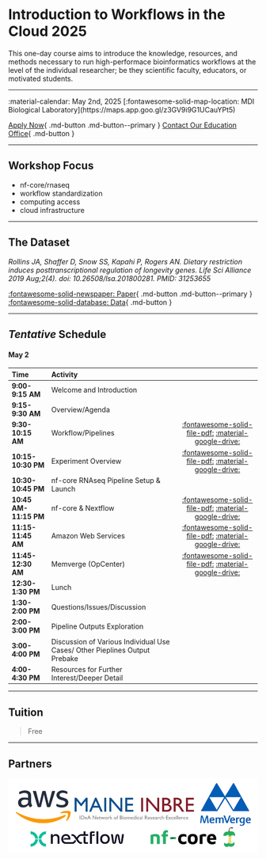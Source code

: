 # Introduction to Workflows in the Cloud 2025

This one-day course aims to introduce the knowledge, resources, and methods necessary to run high-performace bioinformatics workflows at the level of the individual researcher; be they scientific faculty, educators, or motivated students. 

---

<div class="grid cards" markdown>
 :material-calendar: May 2nd, 2025      
 [:fontawesome-solid-map-location: MDI Biological Laboratory](https://maps.app.goo.gl/z3GV9i9G1UCauYPt5)
</div>


[Apply Now](https://labcentral.mdibl.org/programs/view/693){ .md-button .md-button--primary }
[Contact Our Education Office](https://mdibl.org/education/contact-education/){ .md-button }

---

## Workshop Focus
- nf-core/rnaseq
- workflow standardization
- computing access
- cloud infrastructure

---

## The Dataset 

*Rollins JA, Shaffer D, Snow SS, Kapahi P, Rogers AN. Dietary restriction induces posttranscriptional regulation of longevity genes. Life Sci Alliance 2019 Aug;2(4). doi: 10.26508/lsa.201800281. PMID: 31253655*

[:fontawesome-solid-newspaper: Paper](supplementalFiles/jrollins2019_paper.pdf){ .md-button .md-button--primary } [:fontawesome-solid-database: Data](https://www.ncbi.nlm.nih.gov/geo/query/acc.cgi?acc=GSE119485){ .md-button  }

---
## *Tentative* Schedule 

#### **May 2**

| Time                  | Activity                                                                   |  |
|:--------------------- |:-------------------------------------------------------------------------- |:--:|
| **9:00-9:15 AM**      | Welcome and Introduction                                                   |  |
| **9:15-9:30 AM**      | Overview/Agenda                                                            |  |
| **9:30-10:15 AM**     | Workflow/Pipelines                                                         | [:fontawesome-solid-file-pdf:](presentations/WorkflowPipelines_2025.pptx.pdf)  [:material-google-drive:](https://docs.google.com/presentation/d/1wcPAZtXrfxhNjgZ3ybf8HpalxwXA0hiA/edit?usp=sharing&ouid=114088147174479208933&rtpof=true&sd=true) |
| **10:15-10:30 PM**    | Experiment Overview                                                        | [:fontawesome-solid-file-pdf:](presentations/ExperimentOverview.pdf)  [:material-google-drive:](https://docs.google.com/presentation/d/17L_m7FCNNpf3oHADH1KmG3JKe0GoL2cV/edit?usp=sharing&ouid=114088147174479208933&rtpof=true&sd=true)  | 
| **10:30-10:45 PM**    | nf-core RNAseq Pipeline Setup & Launch                                     |  |
| **10:45 AM-11:15 PM** | nf-core & Nextflow                                                         | [:fontawesome-solid-file-pdf:](presentations/Nextflow%20Intro%20ScRNAseq%20Course%20.pdf)  [:material-google-drive:](https://docs.google.com/presentation/d/1snmrYc-1p-QLnXuoKLGWlSPYg67aKnaWc9SnozmU8uI/edit?usp=sharing) |
| **11:15-11:45 AM**    | Amazon Web Services                                                        | [:fontawesome-solid-file-pdf:](presentations/RSeaman_IntroAWS.pdf)  [:material-google-drive:](https://docs.google.com/presentation/d/155eGmkRz4Zu14BPptGgyqeL74ng49YMF/edit?usp=sharing&ouid=114088147174479208933&rtpof=true&sd=true) |
| **11:45-12:30 AM**    | Memverge (OpCenter)                                                        | [:fontawesome-solid-file-pdf:](presentations/snafees_05-02-2025_MMC_MDIBL_workshop.pdf)  [:material-google-drive:](https://docs.google.com/presentation/d/1qspIPLfpf0H29OiPRCvqUAulFK01KIAa/edit?usp=sharing&rtpof=true&sd=true) |
| **12:30-1:30 PM**     | Lunch                                                                      |  |
| **1:30-2:00 PM**      | Questions/Issues/Discussion                                                |  |
| **2:00-3:00 PM**      | Pipeline Outputs Exploration                                               |  | 
| **3:00-4:00 PM**      | Discussion of Various Individual Use Cases/ Other Pieplines Output Prebake |  |
| **4:00-4:30 PM**      | Resources for Further Interest/Deeper Detail                               |  |
<!--
| Time | Activity | Presenter |
|------|-----------|-----------|
| **9:00-9:15 AM** | Welcome and Introduction | Joel |
| **9:15-9:30 AM** | Overview/Agenda | Joel |
| **9:30-10:15 AM** | Workflow/Pipelines | Joel |
| **10:15-10:30 PM** | Experiment Overview | Joel | SAMPLE NAMING NOTE
| **10:30-10:45 PM** | NF-Core RNAseq Pipeline Setup & Launch | Ryan |
| **10:45 AM-11:15 PM** | NF-Core/Nextflow | Riley |
| **11:15-11:45 AM** | Amazon Web Services | Ryan |
| **11:45-12:30 AM** | Memverge (OpCenter) | Saba |
| **12:30-1:30 PM** | Lunch | - |
| **1:30-2:00 PM** | Questions/Issues/Discussion | Riley |
| **2:00-3:00 PM** | Pipeline Outputs Exploration | Joel | PUT THIS STUFF ON SEQUIN
| **3:00-4:00 PM** | Discussion of Various Individual Use Cases/ Other Pieplines Output Prebake | TBD |
| **4:00-4:30 PM** | Resources for Further Interest/Deeper Detail (How we can help as INBRE hub) | TBD |


[:fontawesome-solid-file-pdf:](presentations/intro_to_single_cell_jhg_oct_2024.pdf)
-->

---
## Tuition

> Free

---

## Partners

![Partners](images/Partners.png)